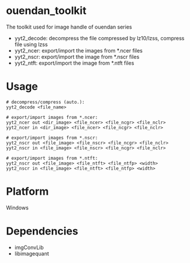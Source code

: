 # ouendan_toolkit
The toolkit used for image handle of ouendan series

- yyt2_decode: decompress the file compressed by lz10/lzss, compress file using lzss
- yyt2_ncer: export/import the images from *.ncer files
- yyt2_nscr: export/import the image from *.nscr files
- yyt2_ntft: export/import the image from *.ntft files

# Usage
~~~
# decompress/compress (auto.):
yyt2_decode <file_name>

# export/import images from *.ncer:
yyt2_ncer out <dir_image> <file_ncer> <file_ncgr> <file_nclr>
yyt2_ncer in <dir_image> <file_ncer> <file_ncgr> <file_nclr>

# export/import images from *.nscr:
yyt2_nscr out <file_image> <file_nscr> <file_ncgr> <file_nclr>
yyt2_nscr in <file_image> <file_nscr> <file_ncgr> <file_nclr>

# export/import images from *.ntft:
yyt2_nscr out <file_image> <file_ntft> <file_ntfp> <width>
yyt2_nscr in <file_image> <file_ntft> <file_ntfp> <width>
~~~

# Platform
Windows

# Dependencies
- imgConvLib
- libimagequant

